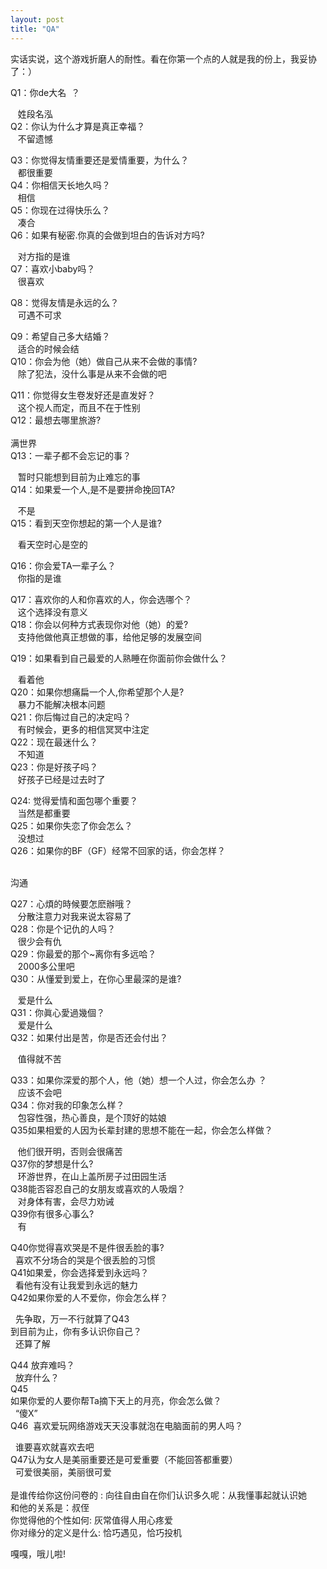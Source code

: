 ```yaml
---
layout: post
title: "QA"
---
```

实话实说，这个游戏折磨人的耐性。看在你第一个点的人就是我的份上，我妥协了：）  

Q1：你de大名  ？   

   姓段名泓  
Q2：你认为什么才算是真正幸福？   
   不留遗憾  

Q3：你觉得友情重要还是爱情重要，为什么？   
   都很重要  
Q4：你相信天长地久吗？   
   相信  
Q5：你现在过得快乐么？   
   凑合  
Q6：如果有秘密.你真的会做到坦白的告诉对方吗?   

   对方指的是谁  
Q7：喜欢小baby吗？   
   很喜欢  

Q8：觉得友情是永远的么？　   
   可遇不可求  

Q9：希望自己多大结婚？   
   适合的时候会结  
Q10：你会为他（她）做自己从来不会做的事情?   
   除了犯法，没什么事是从来不会做的吧  

Q11：你觉得女生卷发好还是直发好？   
   这个视人而定，而且不在于性别    
Q12：最想去哪里旅游?   
    
满世界  
Q13：一辈子都不会忘记的事？     

   暂时只能想到目前为止难忘的事  
Q14：如果爱一个人,是不是要拼命挽回TA?   

   不是    
Q15：看到天空你想起的第一个人是谁?   

   看天空时心是空的  

Q16：你会爱TA一辈子么？   
   你指的是谁  

Q17：喜欢你的人和你喜欢的人，你会选哪个？   
   这个选择没有意义  
Q18：你会以何种方式表现你对他（她）的爱?   
   支持他做他真正想做的事，给他足够的发展空间  

Q19：如果看到自己最爱的人熟睡在你面前你会做什么？     

   看着他  
Q20：如果你想痛扁一个人,你希望那个人是?   
   暴力不能解决根本问题  
Q21：你后悔过自己的决定吗？   
   有时候会，更多的相信冥冥中注定   
Q22：现在最迷什么？   
   不知道  
Q23：你是好孩子吗？   
   好孩子已经是过去时了  

Q24: 觉得爱情和面包哪个重要？   
   当然是都重要    
Q25：如果你失恋了你会怎么？   
   没想过  
Q26：如果你的BF（GF）经常不回家的话，你会怎样？   

    
沟通    

Q27：心煩的時候要怎麽辦哦？   
   分散注意力对我来说太容易了  
Q28：你是个记仇的人吗？   
   很少会有仇  
Q29：你最爱的那个~离你有多远哈？   
   2000多公里吧  
Q30：从懂爱到爱上，在你心里最深的是谁?   

   爱是什么  
Q31：你眞心愛過幾個？   
   爱是什么  
Q32：如果付出是苦，你是否还会付出？   

   值得就不苦    

Q33：如果你深爱的那个人，他（她）想一个人过，你会怎么办 ？   
   应该不会吧    
Q34：你对我的印象怎么样？   
   包容性强，热心善良，是个顶好的姑娘    
Q35如果相爱的人因为长辈封建的思想不能在一起，你会怎么样做？   

   他们很开明，否则会很痛苦   
Q37你的梦想是什么?   
   环游世界，在山上盖所房子过田园生活  
Q38能否容忍自己的女朋友或喜欢的人吸烟？   
   对身体有害，会尽力劝诫  
Q39你有很多心事么?   
   有   

Q40你觉得喜欢哭是不是件很丢脸的事?   
  喜欢不分场合的哭是个很丢脸的习惯  
Q41如果爱，你会选择爱到永远吗？   
  看他有没有让我爱到永远的魅力  
Q42如果你爱的人不爱你，你会怎么样？   

  先争取，万一不行就算了Q43  
到目前为止，你有多认识你自己？   
  还算了解   

Q44 放弃难吗？   
  放弃什么？  
Q45  
如果你爱的人要你帮Ta摘下天上的月亮，你会怎么做？   
  “傻X”  
Q46  喜欢爱玩网络游戏天天没事就泡在电脑面前的男人吗？   

  谁要喜欢就喜欢去吧  
Q47认为女人是美丽重要还是可爱重要（不能回答都重要）  
  可爱很美丽，美丽很可爱   
   
是谁传给你这份问卷的 : 向往自由自在你们认识多久呢：从我懂事起就认识她  
和他的关系是：叔侄  
你觉得他的个性如何: 灰常值得人用心疼爱  
你对缘分的定义是什么: 恰巧遇见，恰巧投机   

嘎嘎，哦儿啦!							  
		
